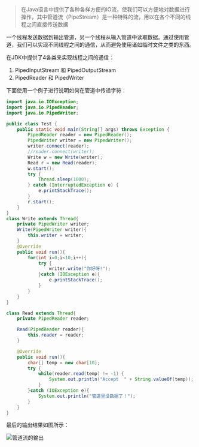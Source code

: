 > 在Java语言中提供了各种各样方便的IO流，使我们可以方便地对数据进行操作，其中管道流（PipeStream）是一种特殊的流，用以在各个不同的线程之间直接传送数据

一个线程发送数据到输出管道，另一个线程从输入管道中读取数据。通过使用管道，我们可以实现不同线程之间的通信，从而避免使用诸如临时文件之类的东西。

在JDK中提供了4各类来实现线程之间的通信：
1. PipedInputStream 和 PipedOutputStream
2. PipedReader 和 PipedWriter

下面使用一个例子进行说明如何在管道中传递字符：

```java
import java.io.IOException;
import java.io.PipedReader;
import java.io.PipedWriter;

public class Test {
    public static void main(String[] args) throws Exception {
        PipedReader reader = new PipedReader();
        PipedWriter writer = new PipedWriter();
        writer.connect(reader);
        //reader.connect(writer);
        Write w = new Write(writer);
        Read r = new Read(reader);
        w.start();
        try {
            Thread.sleep(1000);
        } catch (InterruptedException e) {
            e.printStackTrace();
        }
        r.start();
    }
}
class Write extends Thread{
    private PipedWriter writer;
    Write(PipedWriter writer){
        this.writer = writer;
    }
    @Override
    public void run(){
        for(int i=0;i<10;i++){
            try {
                writer.write("你好呀!");
            }catch (IOException e){
                e.printStackTrace();
            }
        }
    }
}

class Read extends Thread{
    private PipedReader reader;

    Read(PipedReader reader){
        this.reader = reader;
    }

    @Override
    public void run(){
        char[] temp = new char[10];
        try {
            while(reader.read(temp) != -1) {
                System.out.println("Accept  " + String.valueOf(temp));
            }
        }catch (IOException e){
            System.out.println("管道里没数据了！");
        }
    }
}

```

最后的输出结果如图所示：

![管道流的输出](https://www.amoshuang.com/wp-content/uploads/2018/12/管道流的使用示例.png)
